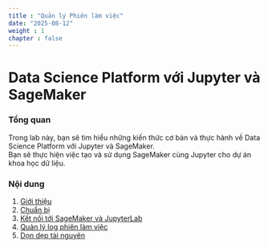 ```yaml
---
title : "Quản lý Phiên làm việc"
date: "2025-08-12" 
weight : 1 
chapter : false
---
```

# Data Science Platform với Jupyter và SageMaker

### Tổng quan
Trong lab này, bạn sẽ tìm hiểu những kiến thức cơ bản và thực hành về Data Science Platform với Jupyter và SageMaker.  
Bạn sẽ thực hiện việc tạo và sử dụng SageMaker cùng Jupyter cho dự án khoa học dữ liệu.

### Nội dung
 1. [Giới thiệu](1-Introduce)
 2. [Chuẩn bị](2-Prerequiste)
 3. [Kết nối tới SageMaker và JupyterLab](33-SageMakerandJupyter)
 4. [Quản lý log phiên làm việc](4-demo)
 5. [Dọn dẹp tài nguyên](5-clean)

